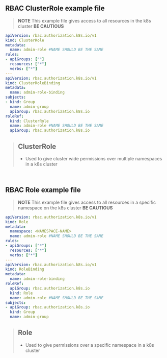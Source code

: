 ## RBAC ClusterRole example file
>**NOTE** This example file gives access to all resources in the k8s cluster **BE CAUTIOUS**
```yaml
apiVersion: rbac.authorization.k8s.io/v1
kind: ClusterRole
metadata:
  name: admin-role #NAME SHOULD BE THE SAME
rules:
- apiGroups: [""]
  resources: ["*"]
  verbs: ["*"]
---
apiVersion: rbac.authorization.k8s.io/v1
kind: ClusterRoleBinding
metadata:
  name: admin-role-binding
subjects:
- kind: Group
  name: admin-group
  apiGroup: rbac.authorization.k8s.io
roleRef:
  kind: ClusterRole
  name: admin-role #NAME SHOULD BE THE SAME
  apiGroup: rbac.authorization.k8s.io
```
> ## ClusterRole
> - Used to give cluster wide permissions over multiple namespaces in a k8s cluster

&nbsp;
&nbsp;

## RBAC Role example file
>**NOTE** This example file gives access to all resources in a specific namespace on the k8s cluster **BE CAUTIOUS**
```yaml
apiVersion: rbac.authorization.k8s.io/v1
kind: Role
metadata:
  namespace: <NAMESPACE-NAME>
  name: admin-role #NAME SHOULD BE THE SAME
rules:
- apiGroups: ["*"]
  resources: ["*"]
  verbs: ["*"]
---
apiVersion: rbac.authorization.k8s.io/v1
kind: RoleBinding
metadata:
  name: admin-role-binding
roleRef:
  apiGroup: rbac.authorization.k8s.io
  kind: Role
  name: admin-role #NAME SHOULD BE THE SAME
subjects:
- apiGroup: rbac.authorization.k8s.io
  kind: Group
  name: admin-group
```
> ## Role
> - Used to give permissions over a specific namespace in a k8s cluster